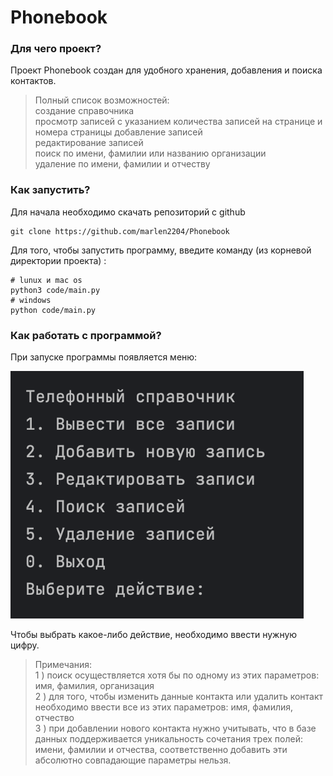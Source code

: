 # Phonebook
### Для чего проект?
Проект Phonebook создан для удобного хранения, добавления и поиска контактов.

> Полный список возможностей:  
создание справочника  
просмотр записей с указанием количества записей на странице и номера страницы
добавление записей  
редактирование записей  
поиск по имени, фамилии или названию организации  
удаление по имени, фамилии и отчеству  

### Как запустить?
Для начала необходимо скачать репозиторий с github
```angular2html
git clone https://github.com/marlen2204/Phonebook
```
Для того, чтобы запустить программу, введите команду (из корневой директории проекта) :
```angular2html
# lunux и mac os
python3 code/main.py
# windows
python code/main.py
```
### Как работать с программой?
При запуске программы появляется меню:

![Alt text](/img/menu.png?raw=true "Optional Title")

Чтобы выбрать какое-либо действие, необходимо ввести нужную цифру.

> Примечания:  
1 )  поиск осуществляется хотя бы по одному из этих параметров: имя, фамилия, организация  
2 )  для того, чтобы изменить данные контакта или удалить контакт необходимо ввести все из этих параметров: имя, фамилия, отчество  
3 )  при добавлении нового контакта нужно учитывать, что в базе данных поддерживается уникальность сочетания трех полей: имени, фамилии и отчества, соответственно добавить эти абсолютно совпадающие параметры нельзя.